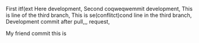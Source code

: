 First itf(ext
Here development,
Second coqweqwemmit development,
This is line of the third branch,
This is se(conflitct)cond line in the third branch,
Development commit after pull,,, request,

My friend commit this is
